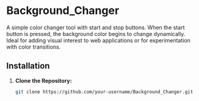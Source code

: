 # Background_Changer

A simple color changer tool with start and stop buttons. When the start button is pressed, the background color begins to change dynamically. Ideal for adding visual interest to web applications or for experimentation with color transitions.

## Installation

1. **Clone the Repository:**
   ```bash
   git clone https://github.com/your-username/Background_Changer.git
